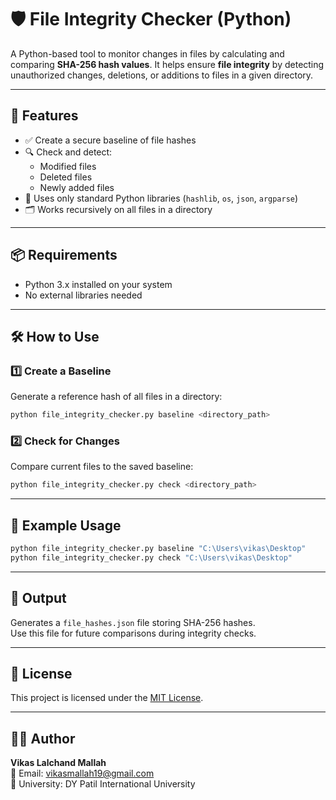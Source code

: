 # 🛡️ File Integrity Checker (Python)

A Python-based tool to monitor changes in files by calculating and comparing **SHA-256 hash values**. It helps ensure **file integrity** by detecting unauthorized changes, deletions, or additions to files in a given directory.

---

## 🚀 Features

- ✅ Create a secure baseline of file hashes
- 🔍 Check and detect:
  - Modified files
  - Deleted files
  - Newly added files
- 🧰 Uses only standard Python libraries (`hashlib`, `os`, `json`, `argparse`)
- 🗂️ Works recursively on all files in a directory

---

## 📦 Requirements

- Python 3.x installed on your system
- No external libraries needed

---

## 🛠️ How to Use

### 1️⃣ Create a Baseline

Generate a reference hash of all files in a directory:

```bash
python file_integrity_checker.py baseline <directory_path>
```

### 2️⃣ Check for Changes

Compare current files to the saved baseline:

```bash
python file_integrity_checker.py check <directory_path>
```

---

## 📂 Example Usage

```bash
python file_integrity_checker.py baseline "C:\Users\vikas\Desktop"
python file_integrity_checker.py check "C:\Users\vikas\Desktop"
```

---

## 📁 Output

Generates a `file_hashes.json` file storing SHA-256 hashes.  
Use this file for future comparisons during integrity checks.

---

## 📜 License

This project is licensed under the [MIT License](LICENSE).

---

## 👨‍💻 Author

**Vikas Lalchand Mallah**  
📧 Email: vikasmallah19@gmail.com  
🏫 University: DY Patil International University
